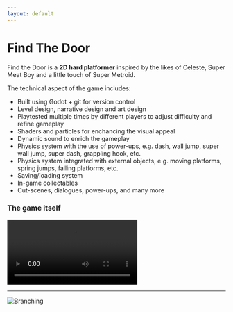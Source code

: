 ```yaml
---
layout: default
---
```


<!-- [Link to another page](./another-page.html). -->

# Find The Door

Find the Door is a **2D hard platformer** inspired by the likes of Celeste, Super Meat Boy and a little touch of Super Metroid.

The technical aspect of the game includes:

- Built using Godot + git for version control
- Level design, narrative design and art design
- Playtested multiple times by different players to adjust difficulty and refine gameplay
- Shaders and particles for enchancing the visual appeal
- Dynamic sound to enrich the gameplay
- Physics system with the use of power-ups, e.g. dash, wall jump, super wall jump, super dash, grappling hook, etc.
- Physics system integrated with external objects, e.g. moving platforms, spring jumps, falling platforms, etc.
- Saving/loading system
- In-game collectables
- Cut-scenes, dialogues, power-ups, and many more

### The game itself

![](https://github.com/jonckjunior/portfolio/blob/main/media/beginning.mp4)

---

![Branching](https://guides.github.com/activities/hello-world/branching.png)
